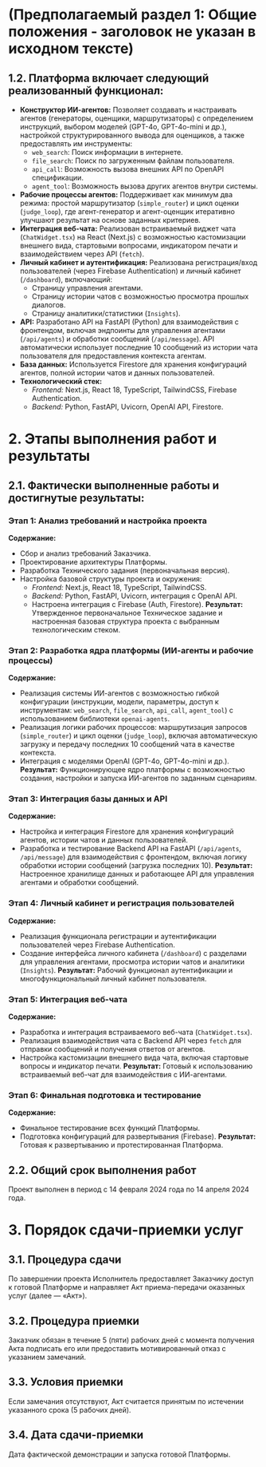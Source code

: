 # (Предполагаемый раздел 1: Общие положения - заголовок не указан в исходном тексте)

## 1.2. Платформа включает следующий реализованный функционал:

- **Конструктор ИИ-агентов:** Позволяет создавать и настраивать агентов (генераторы, оценщики, маршрутизаторы) с определением инструкций, выбором моделей (GPT-4o, GPT-4o-mini и др.), настройкой структурированного вывода для оценщиков, а также предоставлять им инструменты:
    - `web_search`: Поиск информации в интернете.
    - `file_search`: Поиск по загруженным файлам пользователя.
    - `api_call`: Возможность вызова внешних API по OpenAPI спецификации.
    - `agent_tool`: Возможность вызова других агентов внутри системы.
- **Рабочие процессы агентов:** Поддерживает как минимум два режима: простой маршрутизатор (`simple_router`) и цикл оценки (`judge_loop`), где агент-генератор и агент-оценщик итеративно улучшают результат на основе заданных критериев.
- **Интеграция веб-чата:** Реализован встраиваемый виджет чата (`ChatWidget.tsx`) на React (Next.js) с возможностью кастомизации внешнего вида, стартовыми вопросами, индикатором печати и взаимодействием через API (`fetch`).
- **Личный кабинет и аутентификация:** Реализована регистрация/вход пользователей (через Firebase Authentication) и личный кабинет (`/dashboard`), включающий:
    - Страницу управления агентами.
    - Страницу истории чатов с возможностью просмотра прошлых диалогов.
    - Страницу аналитики/статистики (`Insights`).
- **API:** Разработано API на FastAPI (Python) для взаимодействия с фронтендом, включая эндпоинты для управления агентами (`/api/agents`) и обработки сообщений (`/api/message`). API автоматически использует последние 10 сообщений из истории чата пользователя для предоставления контекста агентам.
- **База данных:** Используется Firestore для хранения конфигураций агентов, полной истории чатов и данных пользователей.
- **Технологический стек:**
    - *Frontend:* Next.js, React 18, TypeScript, TailwindCSS, Firebase Authentication.
    - *Backend:* Python, FastAPI, Uvicorn, OpenAI API, Firestore.

# 2. Этапы выполнения работ и результаты

## 2.1. Фактически выполненные работы и достигнутые результаты:

### Этап 1: Анализ требований и настройка проекта
**Содержание:**
- Сбор и анализ требований Заказчика.
- Проектирование архитектуры Платформы.
- Разработка Технического задания (первоначальная версия).
- Настройка базовой структуры проекта и окружения:
    - *Frontend:* Next.js, React 18, TypeScript, TailwindCSS.
    - *Backend:* Python, FastAPI, Uvicorn, интеграция с OpenAI API.
    - Настроена интеграция с Firebase (Auth, Firestore).
**Результат:** Утвержденное первоначальное Техническое задание и настроенная базовая структура проекта с выбранным технологическим стеком.

### Этап 2: Разработка ядра платформы (ИИ-агенты и рабочие процессы)
**Содержание:**
- Реализация системы ИИ-агентов с возможностью гибкой конфигурации (инструкции, модели, параметры, доступ к инструментам: `web_search`, `file_search`, `api_call`, `agent_tool`) с использованием библиотеки `openai-agents`.
- Реализация логики рабочих процессов: маршрутизация запросов (`simple_router`) и цикл оценки (`judge_loop`), включая автоматическую загрузку и передачу последних 10 сообщений чата в качестве контекста.
- Интеграция с моделями OpenAI (GPT-4o, GPT-4o-mini и др.).
**Результат:** Функционирующее ядро платформы с возможностью создания, настройки и запуска ИИ-агентов по заданным сценариям.

### Этап 3: Интеграция базы данных и API
**Содержание:**
- Настройка и интеграция Firestore для хранения конфигураций агентов, истории чатов и данных пользователей.
- Разработка и тестирование Backend API на FastAPI (`/api/agents`, `/api/message`) для взаимодействия с фронтендом, включая логику обработки истории сообщений (загрузка последних 10).
**Результат:** Настроенное хранилище данных и работающее API для управления агентами и обработки сообщений.

### Этап 4: Личный кабинет и регистрация пользователей
**Содержание:**
- Реализация функционала регистрации и аутентификации пользователей через Firebase Authentication.
- Создание интерфейса личного кабинета (`/dashboard`) с разделами для управления агентами, просмотра истории чатов и аналитики (`Insights`).
**Результат:** Рабочий функционал аутентификации и многофункциональный личный кабинет пользователя.

### Этап 5: Интеграция веб-чата
**Содержание:**
- Разработка и интеграция встраиваемого веб-чата (`ChatWidget.tsx`).
- Реализация взаимодействия чата с Backend API через `fetch` для отправки сообщений и получения ответов от агентов.
- Настройка кастомизации внешнего вида чата, включая стартовые вопросы и индикатор печати.
**Результат:** Готовый к использованию встраиваемый веб-чат для взаимодействия с ИИ-агентами.

### Этап 6: Финальная подготовка и тестирование
**Содержание:**
- Финальное тестирование всех функций Платформы.
- Подготовка конфигураций для развертывания (Firebase).
**Результат:** Готовая к развертыванию и протестированная Платформа.

## 2.2. Общий срок выполнения работ
Проект выполнен в период с 14 февраля 2024 года по 14 апреля 2024 года.

# 3. Порядок сдачи-приемки услуг

## 3.1. Процедура сдачи
По завершении проекта Исполнитель предоставляет Заказчику доступ к готовой Платформе и направляет Акт приема-передачи оказанных услуг (далее — «Акт»).

## 3.2. Процедура приемки
Заказчик обязан в течение 5 (пяти) рабочих дней с момента получения Акта подписать его или предоставить мотивированный отказ с указанием замечаний.

## 3.3. Условия приемки
Если замечания отсутствуют, Акт считается принятым по истечении указанного срока (5 рабочих дней).

## 3.4. Дата сдачи-приемки
Дата фактической демонстрации и запуска готовой Платформы.
